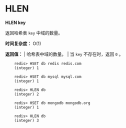# HLEN


**HLEN key**

返回哈希表 ``key`` 中域的数量。

**时间复杂度：**
    O(1)

**返回值：**
    | 哈希表中域的数量。
    | 当 ``key`` 不存在时，返回 ``0`` 。

```
    redis> HSET db redis redis.com
    (integer) 1

    redis> HSET db mysql mysql.com
    (integer) 1

    redis> HLEN db
    (integer) 2

    redis> HSET db mongodb mongodb.org
    (integer) 1

    redis> HLEN db
    (integer) 3
```